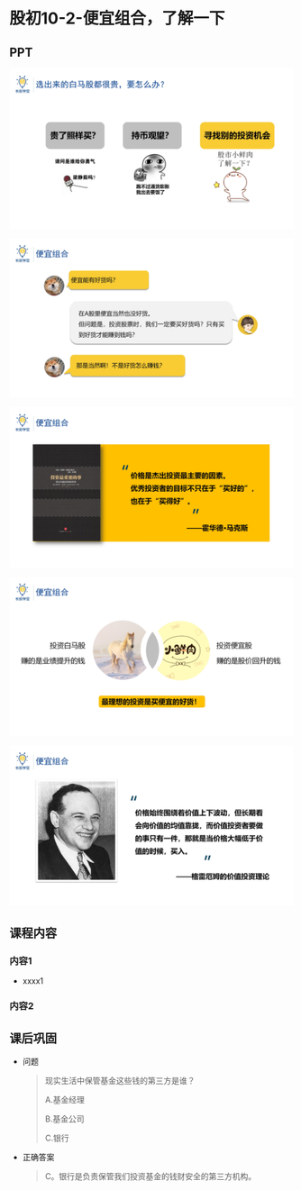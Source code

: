 # 股初10-2-便宜组合，了解一下

## PPT

![课程ppt](assets/10-2-1.jpeg)

![课程ppt](assets/10-2-2.jpeg)

![课程ppt](assets/10-2-3.jpeg)

![课程ppt](assets/10-2-4.jpeg)

![课程ppt](assets/10-2-5.jpeg)

## 课程内容

### 内容1

- xxxx1

  > 

### 内容2

## 课后巩固

- 问题

  > 现实生活中保管基金这些钱的第三方是谁？
  >
  > A.基金经理
  >
  > B.基金公司
  >
  > C.银行

- 正确答案

  > C。银行是负责保管我们投资基金的钱财安全的第三方机构。